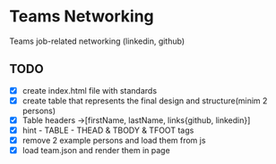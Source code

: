 # Teams Networking

Teams job-related networking (linkedin, github)

## TODO 

- [x] create index.html file with standards
- [x] create table that represents the final design and structure(minim 2 persons)
- [x] Table headers ->[firstName, lastName, links{github, linkedin}]
- [x] hint - TABLE - THEAD & TBODY & TFOOT tags
- [x] remove 2 example persons and load them from js
- [x] load team.json and render them in page